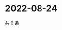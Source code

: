 # 2022-08-24

共 0 条

<!-- BEGIN WEIBO -->
<!-- 最后更新时间 Wed Aug 24 2022 01:11:01 GMT+0800 (China Standard Time) -->

<!-- END WEIBO -->
